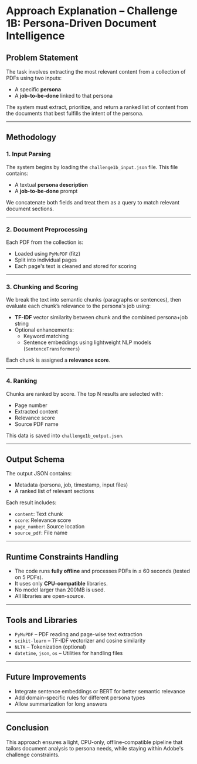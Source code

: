 # Approach Explanation – Challenge 1B: Persona-Driven Document Intelligence

## Problem Statement

The task involves extracting the most relevant content from a collection of PDFs using two inputs:
- A specific **persona**
- A **job-to-be-done** linked to that persona

The system must extract, prioritize, and return a ranked list of content from the documents that best fulfills the intent of the persona.

---

## Methodology

### 1. **Input Parsing**
The system begins by loading the `challenge1b_input.json` file. This file contains:
- A textual **persona description**
- A **job-to-be-done** prompt

We concatenate both fields and treat them as a query to match relevant document sections.

---

### 2. **Document Preprocessing**
Each PDF from the collection is:
- Loaded using `PyMuPDF` (fitz)
- Split into individual pages
- Each page's text is cleaned and stored for scoring

---

### 3. **Chunking and Scoring**
We break the text into semantic chunks (paragraphs or sentences), then evaluate each chunk’s relevance to the persona's job using:
- **TF-IDF** vector similarity between chunk and the combined persona+job string
- Optional enhancements:
  - Keyword matching
  - Sentence embeddings using lightweight NLP models (`SentenceTransformers`)

Each chunk is assigned a **relevance score**.

---

### 4. **Ranking**
Chunks are ranked by score. The top N results are selected with:
- Page number
- Extracted content
- Relevance score
- Source PDF name

This data is saved into `challenge1b_output.json`.

---

## Output Schema

The output JSON contains:
- Metadata (persona, job, timestamp, input files)
- A ranked list of relevant sections

Each result includes:
- `content`: Text chunk
- `score`: Relevance score
- `page_number`: Source location
- `source_pdf`: File name

---

## Runtime Constraints Handling

- The code runs **fully offline** and processes PDFs in ≤ 60 seconds (tested on 5 PDFs).
- It uses only **CPU-compatible** libraries.
- No model larger than 200MB is used.
- All libraries are open-source.

---

## Tools and Libraries

- `PyMuPDF` – PDF reading and page-wise text extraction
- `scikit-learn` – TF-IDF vectorizer and cosine similarity
- `NLTK` – Tokenization (optional)
- `datetime`, `json`, `os` – Utilities for handling files

---

## Future Improvements

- Integrate sentence embeddings or BERT for better semantic relevance
- Add domain-specific rules for different persona types
- Allow summarization for long answers

---

## Conclusion

This approach ensures a light, CPU-only, offline-compatible pipeline that tailors document analysis to persona needs, while staying within Adobe's challenge constraints.
